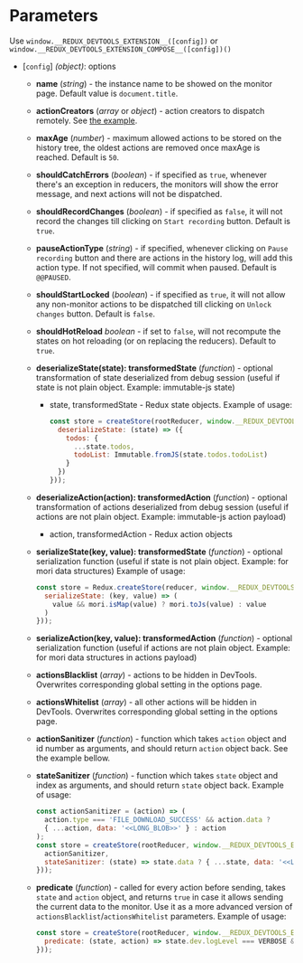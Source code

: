 # Parameters

Use `window.__REDUX_DEVTOOLS_EXTENSION__([config])` or `window.__REDUX_DEVTOOLS_EXTENSION_COMPOSE__([config])()`
- [`config`] *(object)*: options
  - **name** (*string*) - the instance name to be showed on the monitor page. Default value is `document.title`.
  - **actionCreators** (*array* or *object*) - action creators to dispatch remotely. See [the example](https://github.com/zalmoxisus/redux-devtools-extension/commit/477e69d8649dfcdc9bf84dd45605dab7d9775c03).
  - **maxAge** (*number*) - maximum allowed actions to be stored on the history tree, the oldest actions are removed once maxAge is reached. Default is `50`.
  - **shouldCatchErrors** (*boolean*) - if specified as `true`, whenever there's an exception in reducers, the monitors will show the error message, and next actions will not be dispatched.
  - **shouldRecordChanges** (*boolean*) - if specified as `false`, it will not record the changes till clicking on `Start recording` button. Default is `true`.
  - **pauseActionType** (*string*) - if specified, whenever clicking on `Pause recording` button and there are actions in the history log, will add this action type. If not specified, will commit when paused. Default is `@@PAUSED`.
  - **shouldStartLocked** (*boolean*) - if specified as `true`, it will not allow any non-monitor actions to be dispatched till clicking on `Unlock changes` button. Default is `false`.
  - **shouldHotReload** *boolean* - if set to `false`, will not recompute the states on hot reloading (or on replacing the reducers). Default to `true`.
  - **deserializeState(state): transformedState** (*function*) - optional transformation of state deserialized from debug session (useful if state is not plain object. Example: immutable-js state)
    - state, transformedState - Redux state objects.
      Example of usage:
      
      ```js
      const store = createStore(rootReducer, window.__REDUX_DEVTOOLS_EXTENSION__ && window.__REDUX_DEVTOOLS_EXTENSION__({
        deserializeState: (state) => ({
          todos: {
            ...state.todos,
            todoList: Immutable.fromJS(state.todos.todoList)
          }
        })
      }));
      ```
  - **deserializeAction(action): transformedAction** (*function*) - optional transformation of actions deserialized from debug session (useful if actions are not plain object. Example: immutable-js action payload)
    - action, transformedAction - Redux action objects
  - **serializeState(key, value): transformedState** (*function*) - optional serialization function (useful if state is not plain object. Example: for mori data structures)
      Example of usage:
      
      ```js
      const store = Redux.createStore(reducer, window.__REDUX_DEVTOOLS_EXTENSION__ && window.__REDUX_DEVTOOLS_EXTENSION__({
        serializeState: (key, value) => (
          value && mori.isMap(value) ? mori.toJs(value) : value
        )
      }));
      ```
  - **serializeAction(key, value): transformedAction** (*function*) - optional serialization function (useful if actions are not plain object. Example: for mori data structures in actions payload)
  - **actionsBlacklist** (*array*) - actions to be hidden in DevTools. Overwrites corresponding global setting in the options page.
  - **actionsWhitelist** (*array*) - all other actions will be hidden in DevTools. Overwrites corresponding global setting in the options page.
  - **actionSanitizer** (*function*) - function which takes `action` object and id number as arguments, and should return `action` object back. See the example bellow.
  - **stateSanitizer** (*function*) - function which takes `state` object and index as arguments, and should return `state` object back.
      Example of usage:
      
      ```js
      const actionSanitizer = (action) => (
        action.type === 'FILE_DOWNLOAD_SUCCESS' && action.data ?
        { ...action, data: '<<LONG_BLOB>>' } : action
      );
      const store = createStore(rootReducer, window.__REDUX_DEVTOOLS_EXTENSION__ && window.__REDUX_DEVTOOLS_EXTENSION__({
        actionSanitizer,
        stateSanitizer: (state) => state.data ? { ...state, data: '<<LONG_BLOB>>' } : state
      }));
      ```
  - **predicate** (*function*) - called for every action before sending, takes `state` and `action` object, and returns `true` in case it allows sending the current data to the monitor. Use it as a more advanced version of `actionsBlacklist`/`actionsWhitelist` parameters.
      Example of usage:
      
      ```js
      const store = createStore(rootReducer, window.__REDUX_DEVTOOLS_EXTENSION__ && window.__REDUX_DEVTOOLS_EXTENSION__({
        predicate: (state, action) => state.dev.logLevel === VERBOSE && !action.forwarded
      }));
      ```
